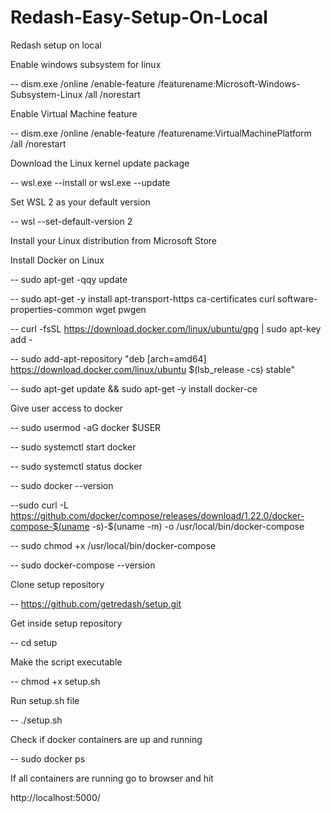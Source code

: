 # Redash-Easy-Setup-On-Local
Redash setup on local

Enable windows subsystem for linux

-- dism.exe /online /enable-feature /featurename:Microsoft-Windows-Subsystem-Linux /all /norestart

Enable Virtual Machine feature

-- dism.exe /online /enable-feature /featurename:VirtualMachinePlatform /all /norestart

Download the Linux kernel update package

-- wsl.exe --install or wsl.exe --update

Set WSL 2 as your default version

-- wsl --set-default-version 2

Install your Linux distribution from Microsoft Store

Install Docker on Linux 

-- sudo apt-get -qqy update

-- sudo apt-get -y install apt-transport-https ca-certificates curl software-properties-common wget pwgen

-- curl -fsSL https://download.docker.com/linux/ubuntu/gpg | sudo apt-key add -

-- sudo add-apt-repository "deb [arch=amd64] https://download.docker.com/linux/ubuntu $(lsb_release -cs) stable"

-- sudo apt-get update && sudo apt-get -y install docker-ce

  Give user access to docker

-- sudo usermod -aG docker $USER

-- sudo systemctl start docker

-- sudo systemctl status docker

-- sudo docker --version

--sudo curl -L https://github.com/docker/compose/releases/download/1.22.0/docker-compose-$(uname -s)-$(uname -m) -o /usr/local/bin/docker-compose

-- sudo chmod +x /usr/local/bin/docker-compose

-- sudo docker-compose --version

Clone setup repository

-- https://github.com/getredash/setup.git

Get inside setup repository

-- cd setup

Make the script executable

-- chmod +x setup.sh

Run setup.sh file

-- ./setup.sh

Check if docker containers are up and running

-- sudo docker ps

If all containers are running go to browser and hit

http://localhost:5000/


